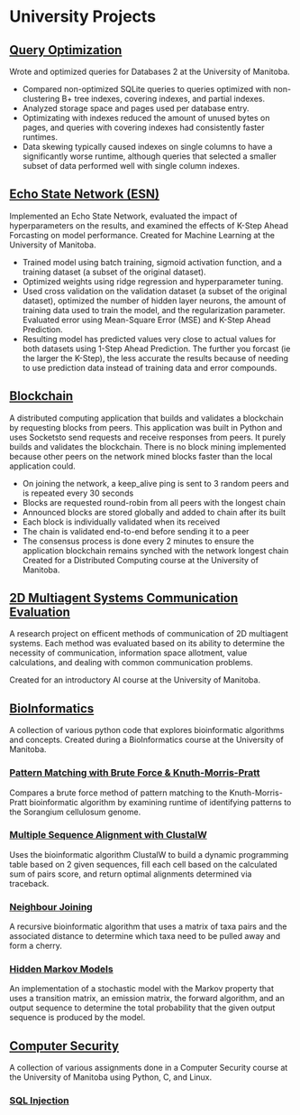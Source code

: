 # University Projects

## [Query Optimization](QueryOptimization.pdf)
Wrote and optimized queries for Databases 2 at the University of Manitoba.
- Compared non-optimized SQLite queries to queries optimized with non-clustering B+ tree indexes, covering indexes, and partial indexes.
- Analyzed storage space and pages used per database entry.
- Optimizating with indexes reduced the amount of unused bytes on pages, and queries with covering indexes had consistently faster runtimes.
- Data skewing typically caused indexes on single columns to have a significantly worse runtime, although queries that selected a smaller subset of data performed well with single column indexes.


## [Echo State Network (ESN)](ESN-MachineLearning/ESN.ipynb)
Implemented an Echo State Network, evaluated the impact of hyperparameters on the results, and examined the effects of K-Step Ahead Forcasting on model performance. Created for Machine Learning at the University of Manitoba.
- Trained model using batch training, sigmoid activation function, and a training dataset (a subset of the original dataset).
- Optimized weights using ridge regression and hyperparameter tuning.
- Used cross validation on the validation dataset (a subset of the original dataset), optimized the number of hidden layer neurons, the amount of training data used to train the model, and the regularization parameter. Evaluated error using Mean-Square Error (MSE) and K-Step Ahead Prediction.
- Resulting model has predicted values very close to actual values for both datasets using 1-Step Ahead Prediction. The further you forcast (ie the larger the K-Step), the less accurate the results because of needing to use prediction data instead of training data and error compounds.


## [Blockchain](Blockchain)
A distributed computing application that builds and validates a blockchain by requesting blocks from peers. This application was built in Python and uses Socketsto send requests and receive responses from peers. It purely
builds and validates the blockchain. There is no block mining implemented because other peers on the network mined blocks faster than the local application could.
- On joining the network, a keep_alive ping is sent to 3 random peers and is repeated every 30 seconds
- Blocks are requested round-robin from all peers with the longest chain
- Announced blocks are stored globally and added to chain after its built
- Each block is individually validated when its received
- The chain is validated end-to-end before sending it to a peer
- The consensus process is done every 2 minutes to ensure the application blockchain remains synched with the network longest chain
Created for a Distributed Computing course at the University of Manitoba.

## [2D Multiagent Systems Communication Evaluation](2d_Multiagent_Systems_paper.docx)
A research project on efficent methods of communication of 2D multiagent systems. Each method was evaluated based on its ability to determine the necessity of communication, information space allotment, value calculations, and dealing with common communication problems.

Created for an introductory AI course at the University of Manitoba.

## [BioInformatics](BioInformatics)
A collection of various python code that explores bioinformatic algorithms and concepts.
Created during a BioInformatics course at the University of Manitoba.

### [Pattern Matching with Brute Force & Knuth-Morris-Pratt](BioInformatics/Pattern_Matching)
Compares a brute force method of pattern matching to the Knuth-Morris-Pratt bioinformatic algorithm by examining runtime of identifying patterns to the Sorangium cellulosum genome.

### [Multiple Sequence Alignment with ClustalW](BioInformatics/Multiple_Sequence_Alignment)
Uses the bioinformatic algorithm ClustalW to build a dynamic programming table based on 2 given sequences, fill each cell based on the calculated sum of pairs score, and return optimal alignments determined via traceback.

### [Neighbour Joining](BioInformatics/Neighbour_Joining/)
A recursive bioinformatic algorithm that uses a matrix of taxa pairs and the associated distance to determine which taxa need to be pulled away and form a cherry.

### [Hidden Markov Models](BioInformatics/Hidden_Markov_Models)
An implementation of a stochastic model with the Markov property that uses a transition matrix, an emission matrix, the forward algorithm, and an output sequence
to determine the total probability that the given output sequence is produced by the model.


## [Computer Security](ComputerSecurity/)
A collection of various assignments done in a Computer Security course at the University of Manitoba using Python, C, and Linux.
### [SQL Injection](ComputerSecurity/SQL-injection)
###
###
###
